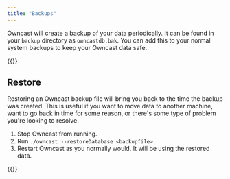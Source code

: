 ```yaml
---
title: "Backups"
---
```


Owncast will create a backup of your data periodically. It can be found in your `backup` directory as `owncastdb.bak`. You can add this to your normal system backups to keep your Owncast data safe.

{{<versionsupport feature="Data backup" version="0.0.6">}}

## Restore

Restoring an Owncast backup file will bring you back to the time the backup was created. This is useful if you want to move data to another machine, want to go back in time for some reason, or there's some type of problem you're looking to resolve.

1. Stop Owncast from running.
1. Run `./owncast --restoreDatabase <backupfile>`
1. Restart Owncast as you normally would. It will be using the restored data.

{{<versionsupport feature="Data restore" version="0.0.6">}}
